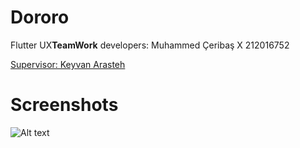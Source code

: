 # Dororo

Flutter UX**TeamWork**
    developers:
        Muhammed Çeribaş X 212016752


[Supervisor: Keyvan Arasteh](https://github.com/keyvanarasteh/)


# Screenshots

![Alt text](../../../../flutterProje%C4%B0mage.png)